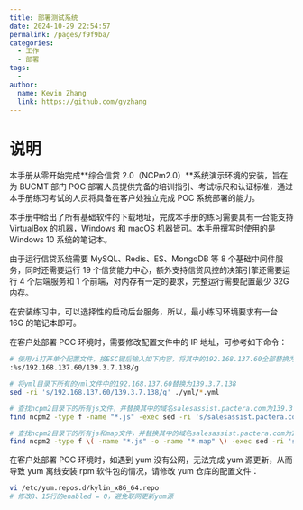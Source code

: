 ```yaml
---
title: 部署测试系统
date: 2024-10-29 22:54:57
permalink: /pages/f9f9ba/
categories: 
  - 工作
  - 部署
tags: 
  - 
author: 
  name: Kevin Zhang
  link: https://github.com/gyzhang
---
```

# 说明

本手册从零开始完成**综合信贷 2.0（NCPm2.0）**系统演示环境的安装，旨在为 BUCMT 部门 POC 部署人员提供完备的培训指引、考试标尺和认证标准，通过本手册练习考试的人员将具备在客户处独立完成 POC 系统部署的能力。

本手册中给出了所有基础软件的下载地址，完成本手册的练习需要具有一台能支持 [VirtualBox](https://www.virtualbox.org/) 的机器，Windows 和 macOS 机器皆可。本手册撰写时使用的是 Windows 10 系统的笔记本。

由于运行信贷系统需要 MySQL、Redis、ES、MongoDB 等 8 个基础中间件服务，同时还需要运行 19 个信贷能力中心，额外支持信贷风控的决策引擎还需要运行 4 个后端服务和 1 个前端，对内存有一定的要求，完整运行需要配置最少 32G 内存。 

在安装练习中，可以选择性的启动后台服务，所以，最小练习环境要求有一台 16G 的笔记本即可。

在客户处部署 POC 环境时，需要修改配置文件中的 IP 地址，可参考如下命令：

```bash
# 使用vi打开单个配置文件，按ESC键后输入如下内容，将其中的192.168.137.60全部替换为139.3.7.138
:%s/192.168.137.60/139.3.7.138/g

# 将yml目录下所有的yml文件中的192.168.137.60替换为139.3.7.138
sed -ri 's/192.168.137.60/139.3.7.138/g' ./yml/*.yml

# 查找ncpm2目录下的所有js文件，并替换其中的域名salesassist.pactera.com为139.3.7.137
find ncpm2 -type f -name "*.js" -exec sed -ri 's/salesassist.pactera.com/139.3.7.137/g' {} +

# 查找ncpm2目录下的所有js和map文件，并替换其中的域名salesassist.pactera.com为139.3.7.137
find ncpm2 -type f \( -name "*.js" -o -name "*.map" \) -exec sed -ri 's/salesassist.pactera.com/139.3.7.137/g' {} +
```

在客户处部署 POC 环境时，如遇到 yum 没有公网，无法完成 yum 源更新，从而导致 yum 离线安装 rpm 软件包的情况，请修改 yum 仓库的配置文件：

```bash
vi /etc/yum.repos.d/kylin_x86_64.repo
# 修改8、15行的enabled = 0，避免联网更新yum源
```

 

<div STYLE="page-break-after: always;"></div>